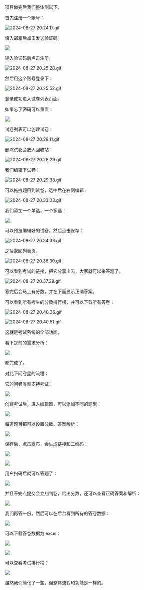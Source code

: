 项目做完后我们整体测试下。

首先注册一个账号：

![2024-08-27 20.24.17.gif](./image/170-1.png)

填入邮箱后点击发送验证码。


![](./image/170-2.png)

输入验证码后点击注册。

![2024-08-27 20.25.28.gif](./image/170-3.png)

然后用这个账号登录下：

![2024-08-27 20.25.52.gif](./image/170-4.png)

登录成功进入试卷列表页面。

如果忘了密码可以重置：


![](./image/170-5.png)

试卷列表可以创建试卷：


![2024-08-27 20.28.11.gif](./image/170-6.png)

删除试卷会放入回收站：

![2024-08-27 20.28.29.gif](./image/170-7.png)

我们编辑下试卷：


![2024-08-27 20.29.38.gif](./image/170-8.png)

可以拖拽题目到试卷，选中后在右侧编辑：


![2024-08-27 20.33.03.gif](./image/170-9.png)

我们添加一个单选，一个多选：

![](./image/170-10.png)

可以预览编辑好的试卷，然后点击保存：

![2024-08-27 20.34.38.gif](./image/170-11.png)

之后返回列表页。

![2024-08-27 20.36.30.gif](./image/170-12.png)

可以看到考试的链接，把它分享出去，大家就可以来答题了。

![2024-08-27 20.37.29.gif](./image/170-13.png)

答完后会马上有分数，并在下面显示正确答案。

可以看到所有考生的分数排行榜，并可以下载所有答卷：

![2024-08-27 20.40.36.gif](./image/170-14.png)

![2024-08-27 20.40.51.gif](./image/170-15.png)

这就是考试系统的全部功能。

看下之前的需求分析：

![](./image/170-16.png)

都完成了。

对比下问卷星的流程：

它的问卷类型支持考试：

![](./image/170-17.png)

创建考试后，进入编辑器，可以添加不同的题型：

![](./image/170-18.png)

每道题目都可以设置分数、答案解析：

![](./image/170-19.png)

保存后，点击发布，会生成链接和二维码：

![](./image/170-20.png)

![](./image/170-21.png)

用户扫码后就可以答题了：

![](./image/170-22.png)

并且答完点提交会立刻判卷，给出分数，还可以查看正确答案和解析：

![](./image/170-23.png)

我们再答一份，然后可以在后台看到所有的答卷数据：

![](./image/170-24.png)

可以下载答卷数据为 excel：

![](./image/170-25.png)

![](./image/170-26.png)

可以查看考试排行榜：

![](./image/170-27.png)

虽然我们简化了一些，但整体流程和功能是一样的。
